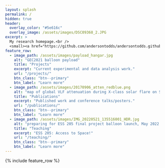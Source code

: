 ```yaml
---
layout: splash
permalink: /
hidden: true
header:
  overlay_color: "#5e616c"
  overlay_image: /assets/images/DSC09368_2.JPG
excerpt: >
  My research homepage.<br />
  <small><a href="https://github.com/andersontodds/andersontodds.github.io">Site source repo</a></small>
feature_row:
  - image_path: /assets/images/payload_hangar.jpg
    alt: "GEC2021 balloon payload"
    title: "Projects"
    excerpt: "Current experimental and data analysis work."
    url: "/projects/"
    btn_class: "btn--primary"
    btn_label: "Learn more"
  - image_path: /assets/images/20170906_atten_redblue.png
    alt: "map of global VLF attenuation during X-class solar flare on September 6, 2017."
    title: "Publications"
    excerpt: "Published work and conference talks/posters."
    url: "/publications/"
    btn_class: "btn--primary"
    btn_label: "Learn more"
  - image_path: /assets/images/IMG_20220521_135516001_HDR.jpg
    alt: "preparing for ESS 205 final project balloon launch, May 2022."
    title: "Teaching"
    excerpt: "ESS 205: Access to Space!"
    url: "/teaching/"
    btn_class: "btn--primary"
    btn_label: "Learn more"      
---
```


{% include feature_row %}
